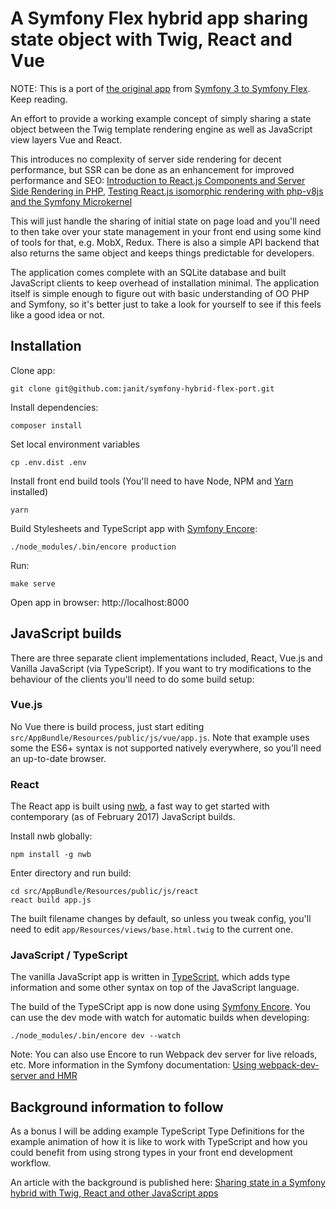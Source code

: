 A Symfony Flex hybrid app sharing state object with Twig, React and Vue
==========

NOTE: This is a port of <a href="https://symfony.fi/entry/sharing-state-in-a-symfony-hybrid-app-with-twig-react-etc">the original app</a> from <a href="https://symfony.fi/entry/porting-a-symfony-3-application-to-flex">Symfony 3 to Symfony Flex</a>. Keep reading.

An effort to provide a working  example concept of simply
sharing a state object between the Twig template rendering engine
as well as JavaScript view layers Vue and React.

This introduces no complexity of server side rendering for decent
performance, but SSR can be done as an enhancement for improved
performance and SEO: <a href="https://www.symfony.fi/entry/introduction-to-react-js-components-and-server-side-rendering-in-php">Introduction to React.js Components and Server Side Rendering in PHP</a>, <a href="https://www.symfony.fi/entry/testing-react-js-isomorphic-rendering-with-php-v8js-and-the-symfony-microkernel">Testing React.js isomorphic rendering with php-v8js and the Symfony Microkernel</a>

This will just handle the sharing of initial state on page load
and you'll need to then take over your state management in your
front end using some kind of tools for that, e.g. MobX, Redux.
There is also a simple API backend that also returns the same
object and keeps things predictable for developers.

The application comes complete with an SQLite database and built
JavaScript clients to keep overhead of installation minimal. The
application itself is simple enough to figure out with basic
understanding of OO PHP and Symfony, so it's better just to take
a look for yourself to see if this feels like a good idea or not.

## Installation

Clone app:

```
git clone git@github.com:janit/symfony-hybrid-flex-port.git
```

Install dependencies:

```
composer install
```

Set local environment variables

```
cp .env.dist .env
```

Install front end build tools (You'll need to have Node, NPM and <a href="https://yarnpkg.com/lang/en/docs/install/">Yarn</a> installed)

```
yarn
```

Build Stylesheets and TypeScript app with <a href="https://symfony.com/blog/introducing-webpack-encore-for-asset-management">Symfony Encore</a>:

```
./node_modules/.bin/encore production
```

Run:

```
make serve
```

Open app in browser: http://localhost:8000

## JavaScript builds

There are three separate client implementations included, React, Vue.js and Vanilla JavaScript (via TypeScript). If you want to try modifications to the behaviour of the clients you'll need to do some build setup:

### Vue.js

No Vue there is build process, just start editing `src/AppBundle/Resources/public/js/vue/app.js`. Note that example uses some the ES6+ syntax is not supported natively everywhere, so you'll need an up-to-date browser.

### React

The React app is built using <a href="https://github.com/insin/nwb">nwb</a>, a fast way to get started with contemporary (as of February 2017) JavaScript builds.

Install nwb globally:

```
npm install -g nwb
```

Enter directory and run build:

```
cd src/AppBundle/Resources/public/js/react
react build app.js
```

The built filename changes by default, so unless you tweak config, you'll need to edit `app/Resources/views/base.html.twig` to the current one.

### JavaScript / TypeScript

The vanilla JavaScript app is written in <a href="http://typescriptlang.org">TypeScript</a>, which adds type information and some other syntax on top of the JavaScript language.

The build of the TypeSCript app is now done using <a href="http://symfony.com/doc/current/frontend.html#webpack-encore">Symfony Encore</a>. You can use the dev mode with watch for automatic builds when developing:

```
./node_modules/.bin/encore dev --watch
```

Note: You can also use Encore to run Webpack dev server for live reloads, etc. More information in the Symfony documentation:
<a href="http://symfony.com/doc/current/frontend/encore/dev-server.html">Using webpack-dev-server and HMR</a>

## Background information to follow

As a bonus I will be adding example TypeScript Type Definitions
for the example animation of how it is like to work with TypeScript
and how you could benefit from using strong types in your front
end development workflow.

An article with the background is published here: <a href="https://www.symfony.fi/entry/sharing-state-in-a-symfony-hybrid-app-with-twig-react-etc">Sharing state in a Symfony hybrid with Twig, React and other JavaScript apps</a>
